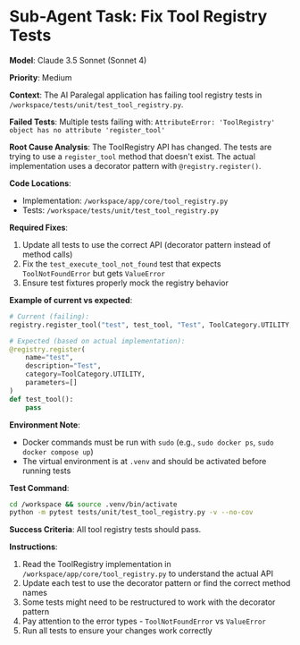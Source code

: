 # Sub-Agent Task: Fix Tool Registry Tests

**Model**: Claude 3.5 Sonnet (Sonnet 4)

**Priority**: Medium

**Context**:
The AI Paralegal application has failing tool registry tests in `/workspace/tests/unit/test_tool_registry.py`.

**Failed Tests**:
Multiple tests failing with: `AttributeError: 'ToolRegistry' object has no attribute 'register_tool'`

**Root Cause Analysis**:
The ToolRegistry API has changed. The tests are trying to use a `register_tool` method that doesn't exist. The actual implementation uses a decorator pattern with `@registry.register()`.

**Code Locations**:
- Implementation: `/workspace/app/core/tool_registry.py`
- Tests: `/workspace/tests/unit/test_tool_registry.py`

**Required Fixes**:
1. Update all tests to use the correct API (decorator pattern instead of method calls)
2. Fix the `test_execute_tool_not_found` test that expects `ToolNotFoundError` but gets `ValueError`
3. Ensure test fixtures properly mock the registry behavior

**Example of current vs expected**:
```python
# Current (failing):
registry.register_tool("test", test_tool, "Test", ToolCategory.UTILITY, [])

# Expected (based on actual implementation):
@registry.register(
    name="test",
    description="Test", 
    category=ToolCategory.UTILITY,
    parameters=[]
)
def test_tool():
    pass
```

**Environment Note**:
- Docker commands must be run with `sudo` (e.g., `sudo docker ps`, `sudo docker compose up`)
- The virtual environment is at `.venv` and should be activated before running tests

**Test Command**:
```bash
cd /workspace && source .venv/bin/activate
python -m pytest tests/unit/test_tool_registry.py -v --no-cov
```

**Success Criteria**:
All tool registry tests should pass.

**Instructions**:
1. Read the ToolRegistry implementation in `/workspace/app/core/tool_registry.py` to understand the actual API
2. Update each test to use the decorator pattern or find the correct method names
3. Some tests might need to be restructured to work with the decorator pattern
4. Pay attention to the error types - `ToolNotFoundError` vs `ValueError`
5. Run all tests to ensure your changes work correctly
